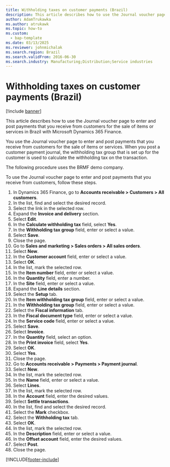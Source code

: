 ```yaml
---
title: Withholding taxes on customer payments (Brazil)
description: This article describes how to use the Journal voucher page to enter and post payments that you receive from customers for the sale of items or services in Brazil with Microsoft Dynamics 365 Finance.
author: AdamTrukawka
ms.author: atrukawk
ms.topic: how-to
ms.custom: 
  - bap-template
ms.date: 03/13/2025
ms.reviewer: johnmichalak
ms.search.region: Brazil
ms.search.validFrom: 2016-06-30
ms.search.industry: Manufacturing;Distribution;Service industries
---
```


# Withholding taxes on customer payments (Brazil)

[!include [banner](../../includes/banner.md)]

This article describes how to use the Journal voucher page to enter and post payments that you receive from customers for the sale of items or services in Brazil with Microsoft Dynamics 365 Finance.

You use the Journal voucher page to enter and post payments that you receive from customers for the sale of items or services. When you post a customer payment journal, the withholding tax group that is set up for the customer is used to calculate the withholding tax on the transaction. 

The following procedure uses the BRMF demo company.

To use the Journal voucher page to enter and post payments that you receive from customers, follow these steps.

1. In Dynamics 365 Finance, go to **Accounts receivable \> Customers \> All customers**.
1. In the list, find and select the desired record.
1. Select the link in the selected row.
1. Expand the **Invoice and delivery** section.
1. Select **Edit**.
1. In the **Calculate withholding tax** field, select **Yes**.
1. In the **Withholding tax group** field, enter or select a value.
1. Select **Save**.
1. Close the page.
1. Go to **Sales and marketing \> Sales orders \> All sales orders**.
1. Select **New**.
1. In the **Customer account** field, enter or select a value.
1. Select **OK**.
1. In the list, mark the selected row.
1. In the **Item number** field, enter or select a value.
1. In the **Quantity** field, enter a number.
1. In the **Site** field, enter or select a value.
1. Expand the **Line details** section.
1. Select the **Setup** tab.
1. In the **Item withholding tax group** field, enter or select a value.
1. In the **Withholding tax group** field, enter or select a value.
1. Select the **Fiscal information** tab.
1. In the **Fiscal document type** field, enter or select a value.
1. In the **Service code** field, enter or select a value.
1. Select **Save**.
1. Select **Invoice**.
1. In the **Quantity** field, select an option.
1. In the **Print invoice** field, select **Yes**.
1. Select **OK**.
1. Select **Yes**.
1. Close the page.
1. Go to **Accounts receivable \> Payments \> Payment journal**.
1. Select **New**.
1. In the list, mark the selected row.
1. In the **Name** field, enter or select a value.
1. Select **Lines**.
1. In the list, mark the selected row.
1. In the **Account** field, enter the desired values.
1. Select **Settle transactions**.
1. In the list, find and select the desired record.
1. Select the **Mark** checkbox.
1. Select the **Withholding tax** tab.
1. Select **OK**.
1. In the list, mark the selected row.
1. In the **Description** field, enter or select a value.
1. In the **Offset account** field, enter the desired values.
1. Select **Post**.
1. Close the page.



[!INCLUDE[footer-include](../../../includes/footer-banner.md)]
